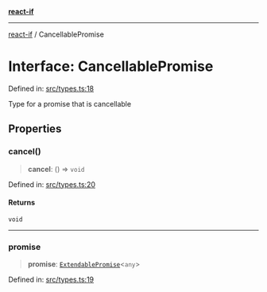 [**react-if**](../README.md)

***

[react-if](../globals.md) / CancellablePromise

# Interface: CancellablePromise

Defined in: [src/types.ts:18](https://github.com/romac/react-if/blob/72475b5f33ec8e70c7c66f2d84876e2fbc0a3732/src/types.ts#L18)

Type for a promise that is cancellable

## Properties

### cancel()

> **cancel**: () => `void`

Defined in: [src/types.ts:20](https://github.com/romac/react-if/blob/72475b5f33ec8e70c7c66f2d84876e2fbc0a3732/src/types.ts#L20)

#### Returns

`void`

***

### promise

> **promise**: [`ExtendablePromise`](ExtendablePromise.md)\<`any`\>

Defined in: [src/types.ts:19](https://github.com/romac/react-if/blob/72475b5f33ec8e70c7c66f2d84876e2fbc0a3732/src/types.ts#L19)
